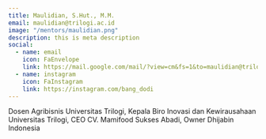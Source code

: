 ```yaml
---
title: Maulidian, S.Hut., M.M.
email: maulidian@trilogi.ac.id
image: "/mentors/maulidian.png"
description: this is meta description
social:
  - name: email
    icon: FaEnvelope
    link: https://mail.google.com/mail/?view=cm&fs=1&to=maulidian@trilogi.ac.id
  - name: instagram
    icon: FaInstagram
    link: https://instagram.com/bang_dodi
---
```


Dosen Agribisnis Universitas Trilogi, Kepala Biro Inovasi dan Kewirausahaan Universitas Trilogi, CEO CV. Mamifood Sukses Abadi, Owner Dhijabin Indonesia
